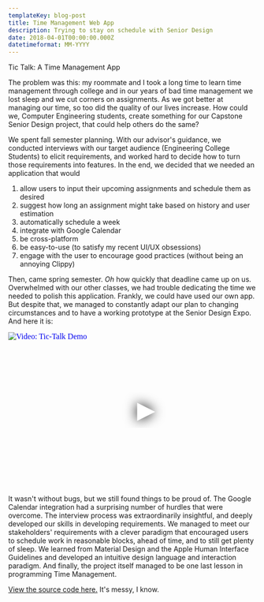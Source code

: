 ```yaml
---
templateKey: blog-post
title: Time Management Web App
description: Trying to stay on schedule with Senior Design
date: 2018-04-01T00:00:00.000Z
datetimeformat: MM-YYYY
---
```


Tic Talk: A Time Management App

The problem was this: my roommate and I took a long time to learn time management through college and in our years of bad time management we lost sleep and we cut corners on assignments. As we got better at managing our time, so too did the quality of our lives increase. How could we, Computer Engineering students, create something for our Capstone Senior Design project, that could help others do the same?

We spent fall semester planning. With our advisor's guidance, we conducted interviews with our target audience (Engineering College Students) to elicit requirements, and worked hard to decide how to turn those requirements into features. In the end, we decided that we needed an application that would

1. allow users to input their upcoming assignments and schedule them as desired
1. suggest how long an assignment might take based on history and user estimation
1. automatically schedule a week
1. integrate with Google Calendar
1. be cross-platform
1. be easy-to-use (to satisfy my recent UI/UX obsessions)
1. engage with the user to encourage good practices (without being an annoying Clippy)

Then, came spring semester. _Oh_ how quickly that deadline came up on us. Overwhelmed with our other classes, we had trouble dedicating the time we needed to polish this application. Frankly, we could have used our own app. But despite that, we managed to constantly adapt our plan to changing circumstances and to have a working prototype at the Senior Design Expo. And here it is:

<iframe
    width="560"
    height="315"
    src="https://www.youtube.com/embed/C1NkhS_lgLs"
    srcdoc="<style>*{padding:0;margin:0;overflow:hidden}html,body{height:100%}img,span{position:absolute;width:100%;top:0;bottom:0;margin:auto}span{height:1.5em;text-align:center;font:48px/1.5 sans-serif;color:white;text-shadow:0 0 0.5em black}</style><a href=https://www.youtube.com/embed/C1NkhS_lgLs?autoplay=1><img src=https://img.youtube.com/vi/C1NkhS_lgLs/hqdefault.jpg alt='Video: Tic-Talk Demo'><span>▶</span></a>"
    frameborder="0"
    allow="accelerometer; autoplay; encrypted-media; gyroscope; picture-in-picture"
    allowfullscreen
    title="Tic-Talk Demo"
    loading="lazy"
></iframe>

It wasn't without bugs, but we still found things to be proud of. The Google Calendar integration had a surprising number of hurdles that were overcome. The interview process was extraordinarily insightful, and deeply developed our skills in developing requirements. We managed to meet our stakeholders' requirements with a clever paradigm that encouraged users to schedule work in reasonable blocks, ahead of time, and to still get plenty of sleep. We learned from Material Design and the Apple Human Interface Guidelines and developed an intuitive design language and interaction paradigm. And finally, the project itself managed to be one last lesson in programming Time Management.

[View the source code here.](https://github.com/decepulis/tic-talk) It's messy, I know.
